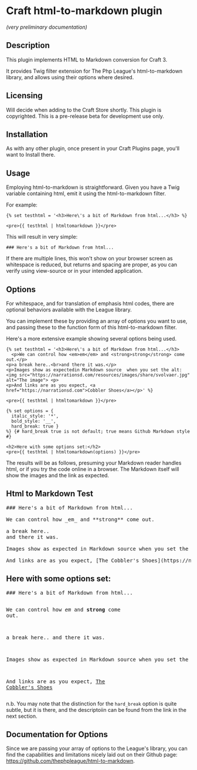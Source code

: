 # Craft html-to-markdown plugin

*(very preliminary documentation)*

## Description

This plugin implements HTML to Markdown conversion for Craft 3.

It provides Twig filter extension for The Php League's html-to-markdown library, and allows using their options where desired.

## Licensing

Will decide when adding to the Craft Store shortly. This plugin is copyrighted. This is a pre-release beta for development use only.

## Installation

As with any other plugin, once present in your Craft Plugins page, you'll want to Install there.

## Usage

Employing html-to-markdown is straightforward. Given you have a Twig variable containing html, emit it using the html-to-markdown filter.

For example:

```
{% set testhtml = '<h3>Here\'s a bit of Markdown from html...</h3> %}

<pre>{{ testhtml | htmltomarkdown }}</pre>
```
This will result in very simple: 
```
### Here's a bit of Markdown from html...
```

If there are multiple lines, this won't show on your browser screen as whitespace is reduced, but returns and spacing are proper, as you can verify using view-source or in your intended application.

## Options

For whitespace, and for translation of emphasis html codes, there are optional behaviors available with the League library. 

You can implement these by providing an array of options you want to use, and passing these to the function form of this html-to-markdown filter.

Here's a more extensive example showing several options being used. 

```
{% set testhtml = '<h3>Here\'s a bit of Markdown from html...</h3>
  <p>We can control how <em>em</em> and <strong>strong</strong> come out.</p>
<p>a break here..<br>and there it was.</p>
<p>Images show as expectedin Markdown source  when you set the alt: <img src="https://narrationsd.com/resources/images/share/svolvaer.jpg" alt="The image"> <p>
<p>And links are as you expect, <a href="https://narrationsd.com">Cobbler Shoes</a></p>' %}

<pre>{{ testhtml | htmltomarkdown }}</pre>

{% set options = {
  italic_style: '*',
  bold_style: '__',
  hard_break: true }
%} {# hard_break true is not default; true means Github Markdown style #}

<h2>Here with some options set:</h2>
<pre>{{ testhtml | htmltomarkdown(options) }}</pre>

```
The results will be as follows, presuming your Markdown reader handles html, or if you try the code online in a browser. The Markdown itself will show the images and the link as expected. 


<h2>Html to Markdown Test</h2>


<pre>### Here's a bit of Markdown from html...

We can control how _em_ and **strong** come out.

a break here..  
and there it was.

Images show as expected in Markdown source when you set the alt: ![The image](https://narrationsd.com/resources/images/share/svolvaer.jpg)

And links are as you expect, [The Cobbler's Shoes](https://narrationsd.com)</pre>

 
<h2>Here with some options set:</h2>
<pre>### Here's a bit of Markdown from html...

We can control how *em* and __strong__ come out.

a break here..
and there it was.

Images show as expected in Markdown source when you set the alt: ![The image](https://narrationsd.com/resources/images/share/svolvaer.jpg)

And links are as you expect, [The Cobbler's Shoes](https://narrationsd.com)</pre>

n.b. You may note that the distinction for the `hard_break` option is quite subtle, but it is there, and the descriptoiin can be found from the link in the next section.

## Documentation for Options

Since we are passing your array of options to the League's library, you can find the capabilities and limitations nicely laid out on their Github page: https://github.com/thephpleague/html-to-markdown.
